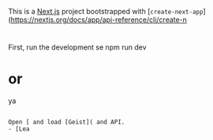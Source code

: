 This is a [Next.js](https://nextjs.org) project bootstrapped with [`create-next-app`](https://nextjs.org/docs/app/api-reference/cli/create-n

#
First, run the development se
npm run dev
# or
ya
```

Open [ and load [Geist]( and API.
- [Lea
